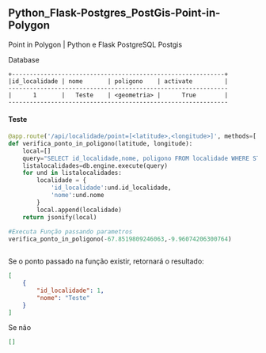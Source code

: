 ## Python_Flask-Postgres_PostGis-Point-in-Polygon
Point in Polygon | Python e Flask PostgreSQL Postgis

Database

```
+------------------------------------------------------------+
|id_localidade | nome       | poligono    | activate         |
--------------------------------------------------------------
|      1       |   Teste    | <geometria> |      True        |
--------------------------------------------------------------
```
#### Teste
```python
@app.route('/api/localidade/point=[<latitude>,<longitude>]', methods=['GET'])
def verifica_ponto_in_poligono(latitude, longitude):
	local=[]
	query="SELECT id_localidade,nome, poligono FROM localidade WHERE ST_Intersects('POINT("+latitude+" "+longitude+" )'::geometry, poligono) and activate='True'"
	listalocalidades=db.engine.execute(query)
	for und in listalocalidades:
		localidade = {
			'id_localidade':und.id_localidade,
			'nome':und.nome
		}
		local.append(localidade)
	return jsonify(local)
  
#Executa Função passando parametros
verifica_ponto_in_poligono(-67.8519809246063,-9.96074206300764)



```

Se o ponto passado na função existir, retornará o resultado:
```json
[
    {
        "id_localidade": 1,
        "nome": "Teste"
    }
]
```
Se não
```json
[]
```

